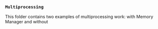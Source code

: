 ### `Multiprocessing`
This folder contains two examples of multiprocessing work: with Memory Manager and without